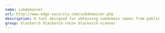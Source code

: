 ```yaml
---
name: subdomainer
url: http://www.edge-security.com/subdomainer.php
description: A tool designed for obtaining subdomain names from public sources.
group: blackarch blackarch-recon blackarch-scanner
---
```


